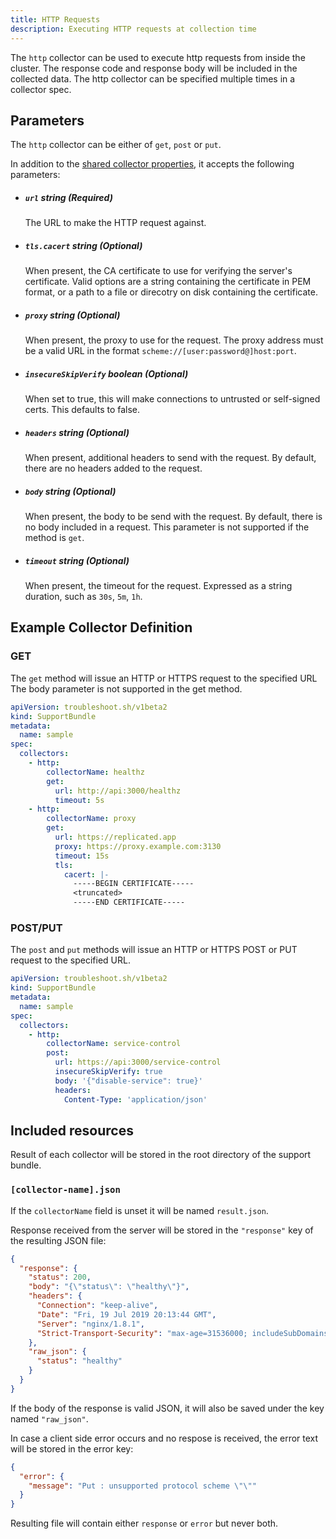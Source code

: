 ```yaml
---
title: HTTP Requests
description: Executing HTTP requests at collection time
---
```


The `http` collector can be used to execute http requests from inside the cluster.
The response code and response body will be included in the collected data.
The http collector can be specified multiple times in a collector spec.

## Parameters

The `http` collector can be either of `get`, `post` or `put`.

In addition to the [shared collector properties](/collect/collectors/#shared-properties), it accepts the following parameters:

- ##### `url` string (Required)

  The URL to make the HTTP request against.

- ##### `tls.cacert` string (Optional)

  When present, the CA certificate to use for verifying the server's certificate.
  Valid options are a string containing the certificate in PEM format, or a path to a file or direcotry on disk containing the certificate.

- ##### `proxy` string (Optional)

  When present, the proxy to use for the request.
  The proxy address must be a valid URL in the format `scheme://[user:password@]host:port`.

- ##### `insecureSkipVerify` boolean (Optional)

  When set to true, this will make connections to untrusted or self-signed certs.
  This defaults to false.

- ##### `headers` string (Optional)

  When present, additional headers to send with the request.
  By default, there are no headers added to the request.

- ##### `body` string (Optional)

  When present, the body to be send with the request.
  By default, there is no body included in a request.
  This parameter is not supported if the method is `get`.

- ##### `timeout` string (Optional)

  When present, the timeout for the request.
  Expressed as a string duration, such as `30s`, `5m`, `1h`.

## Example Collector Definition

### GET

The `get` method will issue an HTTP or HTTPS request to the specified URL
The body parameter is not supported in the get method.

```yaml
apiVersion: troubleshoot.sh/v1beta2
kind: SupportBundle
metadata:
  name: sample
spec:
  collectors:
    - http:
        collectorName: healthz
        get:
          url: http://api:3000/healthz
          timeout: 5s
    - http:
        collectorName: proxy
        get:
          url: https://replicated.app
          proxy: https://proxy.example.com:3130
          timeout: 15s
          tls:
            cacert: |-
              -----BEGIN CERTIFICATE-----
              <truncated>
              -----END CERTIFICATE-----
```

### POST/PUT

The `post` and `put` methods will issue an HTTP or HTTPS POST or PUT request to the specified URL.

```yaml
apiVersion: troubleshoot.sh/v1beta2
kind: SupportBundle
metadata:
  name: sample
spec:
  collectors:
    - http:
        collectorName: service-control
        post:
          url: https://api:3000/service-control
          insecureSkipVerify: true
          body: '{"disable-service": true}'
          headers:
            Content-Type: 'application/json'
```

## Included resources

Result of each collector will be stored in the root directory of the support bundle.

### `[collector-name].json`

If the `collectorName` field is unset it will be named `result.json`.

Response received from the server will be stored in the `"response"` key of the resulting JSON file:

```json
{
  "response": {
    "status": 200,
    "body": "{\"status\": \"healthy\"}",
    "headers": {
      "Connection": "keep-alive",
      "Date": "Fri, 19 Jul 2019 20:13:44 GMT",
      "Server": "nginx/1.8.1",
      "Strict-Transport-Security": "max-age=31536000; includeSubDomains"
    },
    "raw_json": {
      "status": "healthy"
    }
  }
}
```

If the body of the response is valid JSON, it will also be saved under the key named `"raw_json"`.

In case a client side error occurs and no respose is received, the error text will be stored in the error key:

```json
{
  "error": {
    "message": "Put : unsupported protocol scheme \"\""
  }
}
```

Resulting file will contain either `response` or `error` but never both.
